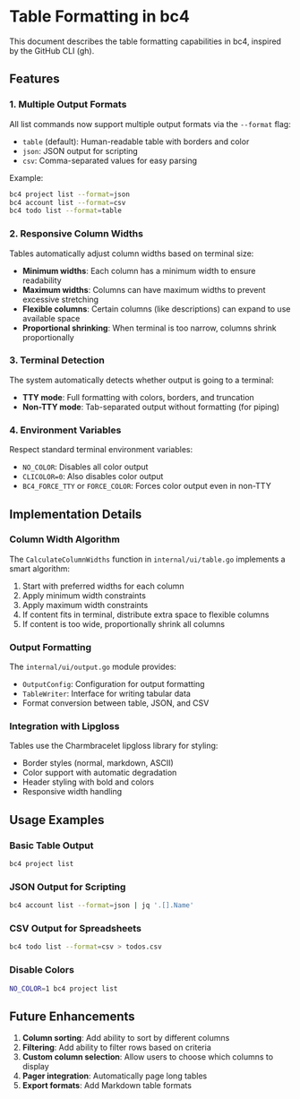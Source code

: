 # Table Formatting in bc4

This document describes the table formatting capabilities in bc4, inspired by the GitHub CLI (gh).

## Features

### 1. Multiple Output Formats

All list commands now support multiple output formats via the `--format` flag:

- `table` (default): Human-readable table with borders and color
- `json`: JSON output for scripting
- `csv`: Comma-separated values for easy parsing

Example:
```bash
bc4 project list --format=json
bc4 account list --format=csv
bc4 todo list --format=table
```

### 2. Responsive Column Widths

Tables automatically adjust column widths based on terminal size:

- **Minimum widths**: Each column has a minimum width to ensure readability
- **Maximum widths**: Columns can have maximum widths to prevent excessive stretching
- **Flexible columns**: Certain columns (like descriptions) can expand to use available space
- **Proportional shrinking**: When terminal is too narrow, columns shrink proportionally

### 3. Terminal Detection

The system automatically detects whether output is going to a terminal:

- **TTY mode**: Full formatting with colors, borders, and truncation
- **Non-TTY mode**: Tab-separated output without formatting (for piping)

### 4. Environment Variables

Respect standard terminal environment variables:

- `NO_COLOR`: Disables all color output
- `CLICOLOR=0`: Also disables color output
- `BC4_FORCE_TTY` or `FORCE_COLOR`: Forces color output even in non-TTY

## Implementation Details

### Column Width Algorithm

The `CalculateColumnWidths` function in `internal/ui/table.go` implements a smart algorithm:

1. Start with preferred widths for each column
2. Apply minimum width constraints
3. Apply maximum width constraints
4. If content fits in terminal, distribute extra space to flexible columns
5. If content is too wide, proportionally shrink all columns

### Output Formatting

The `internal/ui/output.go` module provides:

- `OutputConfig`: Configuration for output formatting
- `TableWriter`: Interface for writing tabular data
- Format conversion between table, JSON, and CSV

### Integration with Lipgloss

Tables use the Charmbracelet lipgloss library for styling:

- Border styles (normal, markdown, ASCII)
- Color support with automatic degradation
- Header styling with bold and colors
- Responsive width handling

## Usage Examples

### Basic Table Output
```bash
bc4 project list
```

### JSON Output for Scripting
```bash
bc4 account list --format=json | jq '.[].Name'
```

### CSV Output for Spreadsheets
```bash
bc4 todo list --format=csv > todos.csv
```

### Disable Colors
```bash
NO_COLOR=1 bc4 project list
```

## Future Enhancements

1. **Column sorting**: Add ability to sort by different columns
2. **Filtering**: Add ability to filter rows based on criteria
3. **Custom column selection**: Allow users to choose which columns to display
4. **Pager integration**: Automatically page long tables
5. **Export formats**: Add Markdown table formats